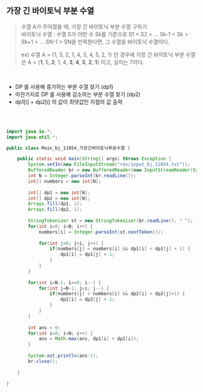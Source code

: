 ## 가장 긴 바이토닉 부분 수열
> 수열 A가 주어졌을 때, 가장 긴 바이토닉 부분 수열 구하기 </br>
> 바이토닉 수열 : 수열 S가 어떤 수 Sk를 기준으로 S1 < S2 < ... Sk-1 < Sk > Sk+1 > ... SN-1 > SN을 만족한다면, 그 수열을 바이토닉 수열이다. </br>

> ex) 수열 A = {1, 5, 2, 1, 4, 3, 4, 5, 2, 1} 인 경우에 가장 긴 바이토닉 부분 수열은 A = {**1**, 5, **2**, 1, 4, **3**, **4**, **5**, **2**, **1**} 이고, 길이는 7이다.
</br>

* DP 를 사용해 증가하는 부분 수열 찾기 (dp1)
* 마찬가지로 DP 를 사용해 감소하는 부분 수열 찾기 (dp2)
* dp1[i] + dp2[i] 의 값이 최댓값인 지점의 값 출력
</br>
</br>

```Java
import java.io.*;
import java.util.*;

public class Main_bj_11054_가장긴바이토닉부분수열 {

	public static void main(String[] args) throws Exception {
		System.setIn(new FileInputStream("res/input_bj_11054.txt"));
		BufferedReader br = new BufferedReader(new InputStreamReader(System.in));
		int N = Integer.parseInt(br.readLine());
		int[] numbers = new int[N];
		
		int[] dp1 = new int[N];
		int[] dp2 = new int[N];
		Arrays.fill(dp1, 1);
		Arrays.fill(dp2, 1);
		
		StringTokenizer st = new StringTokenizer(br.readLine(), " ");
		for(int i=0; i<N; i++) {
			numbers[i] = Integer.parseInt(st.nextToken());
			
			for(int j=0; j<i; j++) {
				if(numbers[j] < numbers[i] && dp1[i] < dp1[j] + 1) {
					dp1[i] = dp1[j] + 1;
				}
			}
		}
		
		for(int i=N-1; i>=0; i--) {
			for(int j=N-1; j>i; j--) {
				if(numbers[j] < numbers[i] && dp2[i] < dp2[j]+1) {
					dp2[i] = dp2[j] + 1;
				}
			}
		}
		
		int ans = 0;
		for(int i=0; i<N; i++) {
			ans = Math.max(ans, dp1[i] + dp2[i]);
		}
		
		System.out.println(ans-1);
		br.close();
		
	}

}

```
